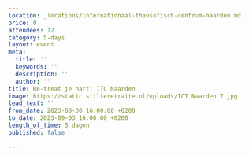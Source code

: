 ```yaml
---
location: _locations/internationaal-theosofisch-centrum-naarden.md
price: 0
attendees: 12
category: 5-days
layout: event
meta:
  title: ''
  keywords: ''
  description: ''
  author: ''
title: Re-treat je hart! ITC Naarden
image: https://static.stilteretraite.nl/uploads/ICT Naarden 7.jpg
lead_text: ''
from_date: 2023-08-30 16:00:00 +0200
to_date: 2023-09-03 16:00:00 +0200
length_of_time: 5 dagen
published: false

---
```

